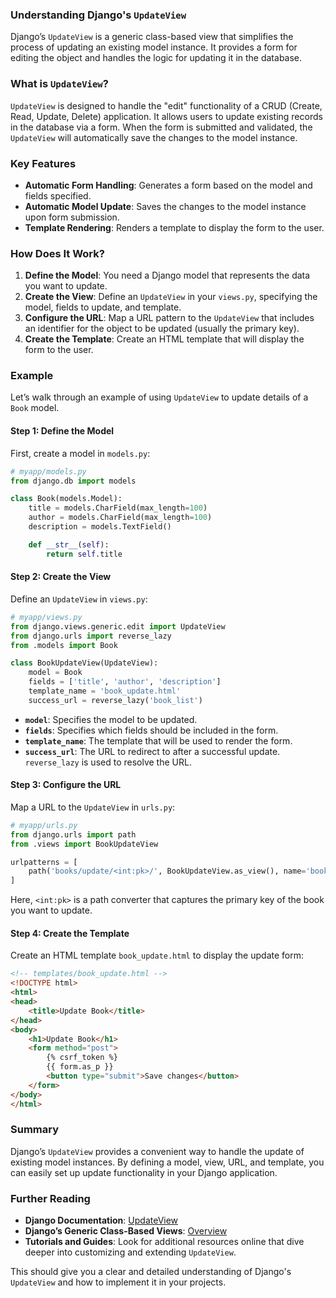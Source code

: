 ### Understanding Django's `UpdateView`

Django’s `UpdateView` is a generic class-based view that simplifies the process of updating an existing model instance. It provides a form for editing the object and handles the logic for updating it in the database.

### What is `UpdateView`?

`UpdateView` is designed to handle the "edit" functionality of a CRUD (Create, Read, Update, Delete) application. It allows users to update existing records in the database via a form. When the form is submitted and validated, the `UpdateView` will automatically save the changes to the model instance.

### Key Features

- **Automatic Form Handling**: Generates a form based on the model and fields specified.
- **Automatic Model Update**: Saves the changes to the model instance upon form submission.
- **Template Rendering**: Renders a template to display the form to the user.

### How Does It Work?

1. **Define the Model**: You need a Django model that represents the data you want to update.
2. **Create the View**: Define an `UpdateView` in your `views.py`, specifying the model, fields to update, and template.
3. **Configure the URL**: Map a URL pattern to the `UpdateView` that includes an identifier for the object to be updated (usually the primary key).
4. **Create the Template**: Create an HTML template that will display the form to the user.

### Example

Let’s walk through an example of using `UpdateView` to update details of a `Book` model.

#### Step 1: Define the Model

First, create a model in `models.py`:

```python
# myapp/models.py
from django.db import models

class Book(models.Model):
    title = models.CharField(max_length=100)
    author = models.CharField(max_length=100)
    description = models.TextField()

    def __str__(self):
        return self.title
```

#### Step 2: Create the View

Define an `UpdateView` in `views.py`:

```python
# myapp/views.py
from django.views.generic.edit import UpdateView
from django.urls import reverse_lazy
from .models import Book

class BookUpdateView(UpdateView):
    model = Book
    fields = ['title', 'author', 'description']
    template_name = 'book_update.html'
    success_url = reverse_lazy('book_list')
```

- **`model`**: Specifies the model to be updated.
- **`fields`**: Specifies which fields should be included in the form.
- **`template_name`**: The template that will be used to render the form.
- **`success_url`**: The URL to redirect to after a successful update. `reverse_lazy` is used to resolve the URL.

#### Step 3: Configure the URL

Map a URL to the `UpdateView` in `urls.py`:

```python
# myapp/urls.py
from django.urls import path
from .views import BookUpdateView

urlpatterns = [
    path('books/update/<int:pk>/', BookUpdateView.as_view(), name='book_update'),
]
```

Here, `<int:pk>` is a path converter that captures the primary key of the book you want to update.

#### Step 4: Create the Template

Create an HTML template `book_update.html` to display the update form:

```html
<!-- templates/book_update.html -->
<!DOCTYPE html>
<html>
<head>
    <title>Update Book</title>
</head>
<body>
    <h1>Update Book</h1>
    <form method="post">
        {% csrf_token %}
        {{ form.as_p }}
        <button type="submit">Save changes</button>
    </form>
</body>
</html>
```

### Summary

Django’s `UpdateView` provides a convenient way to handle the update of existing model instances. By defining a model, view, URL, and template, you can easily set up update functionality in your Django application.

### Further Reading

- **Django Documentation**: [UpdateView](https://docs.djangoproject.com/en/stable/ref/class-based-views/generic-editing/#updateview)
- **Django’s Generic Class-Based Views**: [Overview](https://docs.djangoproject.com/en/stable/topics/class-based-views/generic-editing/)
- **Tutorials and Guides**: Look for additional resources online that dive deeper into customizing and extending `UpdateView`.

This should give you a clear and detailed understanding of Django's `UpdateView` and how to implement it in your projects.
